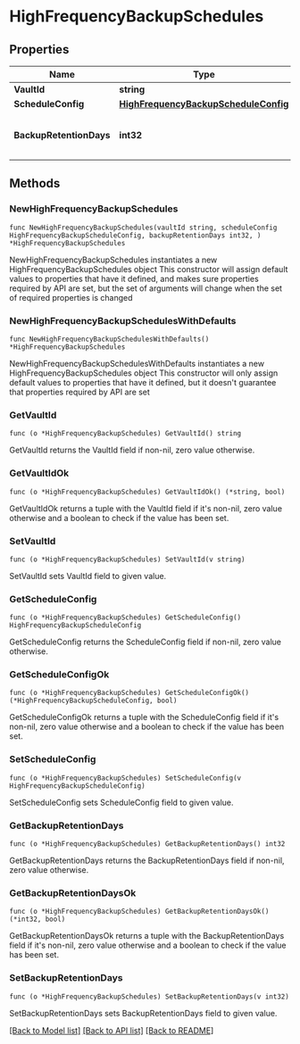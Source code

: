 # HighFrequencyBackupSchedules

## Properties

Name | Type | Description | Notes
------------ | ------------- | ------------- | -------------
**VaultId** | **string** | Vault ID. | 
**ScheduleConfig** | [**HighFrequencyBackupScheduleConfig**](HighFrequencyBackupScheduleConfig.md) |  | 
**BackupRetentionDays** | **int32** | Backup retention period, in days. | 

## Methods

### NewHighFrequencyBackupSchedules

`func NewHighFrequencyBackupSchedules(vaultId string, scheduleConfig HighFrequencyBackupScheduleConfig, backupRetentionDays int32, ) *HighFrequencyBackupSchedules`

NewHighFrequencyBackupSchedules instantiates a new HighFrequencyBackupSchedules object
This constructor will assign default values to properties that have it defined,
and makes sure properties required by API are set, but the set of arguments
will change when the set of required properties is changed

### NewHighFrequencyBackupSchedulesWithDefaults

`func NewHighFrequencyBackupSchedulesWithDefaults() *HighFrequencyBackupSchedules`

NewHighFrequencyBackupSchedulesWithDefaults instantiates a new HighFrequencyBackupSchedules object
This constructor will only assign default values to properties that have it defined,
but it doesn't guarantee that properties required by API are set

### GetVaultId

`func (o *HighFrequencyBackupSchedules) GetVaultId() string`

GetVaultId returns the VaultId field if non-nil, zero value otherwise.

### GetVaultIdOk

`func (o *HighFrequencyBackupSchedules) GetVaultIdOk() (*string, bool)`

GetVaultIdOk returns a tuple with the VaultId field if it's non-nil, zero value otherwise
and a boolean to check if the value has been set.

### SetVaultId

`func (o *HighFrequencyBackupSchedules) SetVaultId(v string)`

SetVaultId sets VaultId field to given value.


### GetScheduleConfig

`func (o *HighFrequencyBackupSchedules) GetScheduleConfig() HighFrequencyBackupScheduleConfig`

GetScheduleConfig returns the ScheduleConfig field if non-nil, zero value otherwise.

### GetScheduleConfigOk

`func (o *HighFrequencyBackupSchedules) GetScheduleConfigOk() (*HighFrequencyBackupScheduleConfig, bool)`

GetScheduleConfigOk returns a tuple with the ScheduleConfig field if it's non-nil, zero value otherwise
and a boolean to check if the value has been set.

### SetScheduleConfig

`func (o *HighFrequencyBackupSchedules) SetScheduleConfig(v HighFrequencyBackupScheduleConfig)`

SetScheduleConfig sets ScheduleConfig field to given value.


### GetBackupRetentionDays

`func (o *HighFrequencyBackupSchedules) GetBackupRetentionDays() int32`

GetBackupRetentionDays returns the BackupRetentionDays field if non-nil, zero value otherwise.

### GetBackupRetentionDaysOk

`func (o *HighFrequencyBackupSchedules) GetBackupRetentionDaysOk() (*int32, bool)`

GetBackupRetentionDaysOk returns a tuple with the BackupRetentionDays field if it's non-nil, zero value otherwise
and a boolean to check if the value has been set.

### SetBackupRetentionDays

`func (o *HighFrequencyBackupSchedules) SetBackupRetentionDays(v int32)`

SetBackupRetentionDays sets BackupRetentionDays field to given value.



[[Back to Model list]](../README.md#documentation-for-models) [[Back to API list]](../README.md#documentation-for-api-endpoints) [[Back to README]](../README.md)


